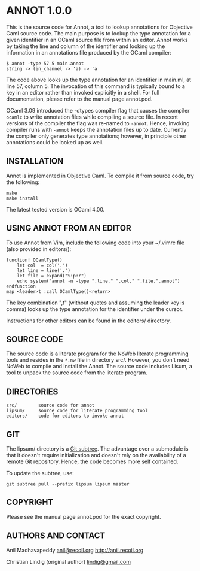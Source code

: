 
# ANNOT 1.0.0

This is the source code for Annot, a tool to lookup annotations for
Objective Caml source code. The main purpose is to lookup the type
annotation for a given identifier in an OCaml source file from within an
editor.  Annot works by taking the line and column of the identifier
and looking up the information in an annotations file produced by the
OCaml compiler:

    $ annot -type 57 5 main.annot
    string -> (in_channel -> 'a) -> 'a

The code above looks up the type annotation for an identifier in
main.ml, at line 57, column 5. The invocation of this command is
typically bound to a key in an editor rather than invoked explicitly in
a shell.  For full documentation, please refer to the manual page
annot.pod.

OCaml 3.09 introduced the -dtypes compiler flag that causes the compiler
`ocamlc` to write annotation files while compiling a source file. In recent
versions of the compiler the flag was re-named to `-annot`.  Hence,
invoking compiler runs with `-annot` keeps the annotation files up to date.
Currently the compiler only generates type annotations; however, in
principle other annotations could be looked up as well.

## INSTALLATION

Annot is implemented in Objective Caml. To compile it from source code,
try the following:

    make
    make install

The latest tested version is OCaml 4.00.

## USING ANNOT FROM AN EDITOR

To use Annot from Vim, include the following code into your ~/.vimrc
file (also provided in editors/):

    function! OCamlType()
        let col  = col('.')
        let line = line('.')
        let file = expand("%:p:r")
        echo system("annot -n -type ".line." ".col." ".file.".annot")
    endfunction    
    map <leader>t :call OCamlType()<return>

The key combination ",t" (without quotes and assuming the leader key is
comma) looks up the type annotation for the identifier under the cursor.

Instructions for other editors can be found in the editors/ directory.

## SOURCE CODE

The source code is a literate program for the NoWeb literate programming
tools and resides in the `*.nw` file in directory src/. However, you don't
need NoWeb to compile and install the Annot.  The source code includes
Lisum, a tool to unpack the source code from the literate program.

## DIRECTORIES

    src/        source code for annot
    lipsum/     source code for literate programming tool
    editors/    code for editors to invoke annot


## GIT

The lipsum/ directory is a 
[Git
subtree](https://blogs.atlassian.com/2013/05/alternatives-to-git-submodule-git-subtree/).
The advantage over a submodule is that it doesn't require initialization
and doesn't rely on the availability of a remote Git repository. Hence, the
code becomes more self contained.

To update the subtree, use:

    git subtree pull --prefix lipsum lipsum master


## COPYRIGHT

Please see the manual page annot.pod for the exact copyright. 

## AUTHORS AND CONTACT

Anil Madhavapeddy
anil@recoil.org
http://anil.recoil.org

Christian Lindig (original author)
lindig@gmail.com


